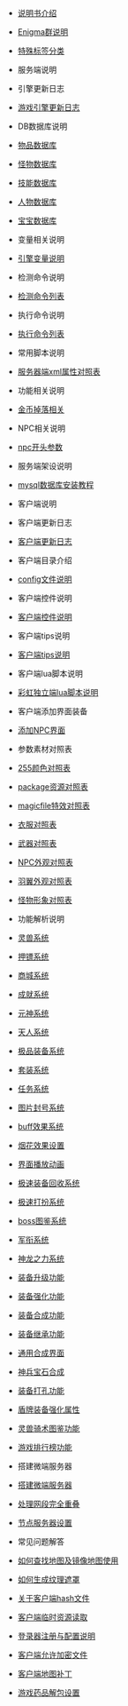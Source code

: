 

- [说明书介绍](home.md)
- [Enigma群说明](/eghelp.md)
- [特殊标签分类](/00/uplist.md)

- 服务端说明
 - 引擎更新日志
  - [游戏引擎更新日志](/00/uplist.md)
 - DB数据库说明
  - [物品数据库](/00/uplist.md)
  - [怪物数据库](/00/uplist.md)
  - [技能数据库](/00/uplist.md)
  - [人物数据库](/00/uplist.md)
  - [宝宝数据库](/00/uplist.md)
 - 变量相关说明
  - [引擎变量说明](/00/uplist.md)
 - 检测命令说明
  - [检测命令列表](/00/uplist.md)
 - 执行命令说明
  - [执行命令列表](/00/uplist.md)
 - 常用脚本说明
  - [服务器端xml属性对照表](/00/uplist.md)
 - 功能相关说明
  - [金币掉落相关](/00/uplist.md)
 - NPC相关说明
  - [npc开头参数](/00/uplist.md)
 - 服务端架设说明
  - [mysql数据库安装教程](/00/uplist.md)
    				

- 客户端说明
 - 客户端更新日志
  - [客户端更新日志](/00/uplist.md)
 - 客户端目录介绍
  - [config文件说明](/00/uplist.md)
 - 客户端控件说明
  - [客户端控件说明](/00/uplist.md)
 - 客户端tips说明
  - [客户端tips说明](/00/uplist.md)
 - 客户端lua脚本说明
  - [彩虹独立端lua脚本说明](/00/uplist.md)
 - 客户端添加界面装备
  - [添加NPC界面](/00/uplist.md)
   
- 参数素材对照表
 - [255颜色对照表](/02/uplist.md)
 - [package资源对照表](/02/uplist.md)
 - [magicfile特效对照表](/02/uplist.md)
 - [衣服对照表](/02/uplist.md)
 - [武器对照表](/02/uplist.md)
 - [NPC外观对照表](/02/uplist.md)
 - [羽翼外观对照表](/02/uplist.md)
 - [怪物形象对照表](/02/uplist.md)

- 功能解析说明
 - [灵兽系统](/02/uplist.md)
 - [押镖系统](/02/uplist.md)
 - [商城系统](/02/uplist.md)
 - [成就系统](/02/uplist.md)
 - [元神系统](/02/uplist.md)
 - [天人系统](/02/uplist.md)
 - [极品装备系统](/02/uplist.md)
 - [套装系统](/02/uplist.md)
 - [任务系统](/02/uplist.md)
 - [图片封号系统](/02/uplist.md)
 - [buff效果系统](/02/uplist.md)
 - [烟花效果设置](/02/uplist.md)
 - [界面播放动画](/02/uplist.md)
 - [极速装备回收系统](/02/uplist.md)
 - [极速打扮系统](/02/uplist.md)
 - [boss图鉴系统](/02/uplist.md)
 - [军衔系统](/02/uplist.md)
 - [神龙之力系统](/02/uplist.md)
 - [装备升级功能](/02/uplist.md)
 - [装备强化功能](/02/uplist.md)
 - [装备合成功能](/02/uplist.md)
 - [装备继承功能](/02/uplist.md)
 - [通用合成界面](/02/uplist.md)
 - [神兵宝石合成](/02/uplist.md)
 - [装备打孔功能](/02/uplist.md)
 - [盾牌装备强化属性](/02/uplist.md)
 - [灵兽骑术图鉴功能](/02/uplist.md)
 - [游戏排行榜功能 ](/02/uplist.md)

- 搭建微端服务器
 - [搭建微端服务器](/02/uplist.md)
 - [处理网段完全重叠](/02/uplist.md)
 - [节点服务器设置](/02/uplist.md)

- 常见问题解答
 - [如何查找地图及镜像地图使用](/02/uplist.md)
 - [如何生成纹理遮罩](/02/uplist.md)
 - [关于客户端hash文件](/02/uplist.md)
 - [客户端临时资源读取](/02/uplist.md)
 - [登录器注册与配置说明](/02/uplist.md)
 - [客户端允许加密文件](/02/uplist.md)
 - [客户端地图补丁](/02/uplist.md)
 - [游戏药品解包设置](/02/uplist.md)

